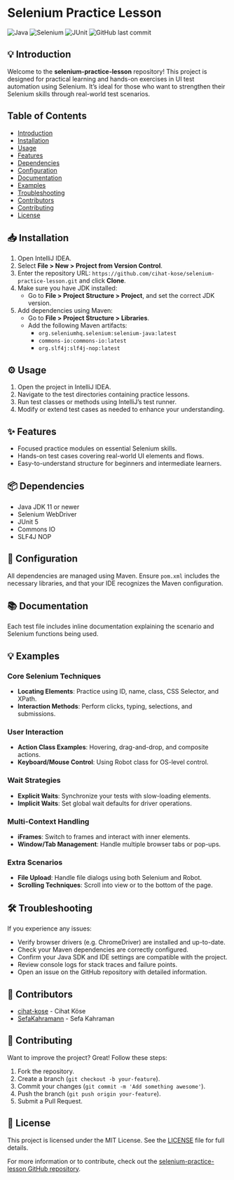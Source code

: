# Selenium Practice Lesson

![Java](https://img.shields.io/badge/Java-ED8B00?style=for-the-badge&logo=java&logoColor=white)
![Selenium](https://img.shields.io/badge/Selenium-43B02A?style=for-the-badge&logo=selenium&logoColor=white)
![JUnit](https://img.shields.io/badge/JUnit-25A162?style=for-the-badge&logo=junit5&logoColor=white)
![GitHub last commit](https://img.shields.io/github/last-commit/cihat-kose/selenium-practice-lesson?style=for-the-badge)

## 💡 Introduction
Welcome to the **selenium-practice-lesson** repository! This project is designed for practical learning and hands-on exercises in UI test automation using Selenium. It’s ideal for those who want to strengthen their Selenium skills through real-world test scenarios.

## Table of Contents
- [Introduction](#-introduction)
- [Installation](#-installation)
- [Usage](#-usage)
- [Features](#-features)
- [Dependencies](#-dependencies)
- [Configuration](#-configuration)
- [Documentation](#-documentation)
- [Examples](#-examples)
- [Troubleshooting](#-troubleshooting)
- [Contributors](#-contributors)
- [Contributing](#-contributing)
- [License](#-license)

## 📥 Installation
1. Open IntelliJ IDEA.
2. Select **File > New > Project from Version Control**.
3. Enter the repository URL: `https://github.com/cihat-kose/selenium-practice-lesson.git` and click **Clone**.
4. Make sure you have JDK installed:
   - Go to **File > Project Structure > Project**, and set the correct JDK version.
5. Add dependencies using Maven:
   - Go to **File > Project Structure > Libraries**.
   - Add the following Maven artifacts:
     - `org.seleniumhq.selenium:selenium-java:latest`
     - `commons-io:commons-io:latest`
     - `org.slf4j:slf4j-nop:latest`

## ⚙️ Usage
1. Open the project in IntelliJ IDEA.
2. Navigate to the test directories containing practice lessons.
3. Run test classes or methods using IntelliJ’s test runner.
4. Modify or extend test cases as needed to enhance your understanding.

## ✨ Features
- Focused practice modules on essential Selenium skills.
- Hands-on test cases covering real-world UI elements and flows.
- Easy-to-understand structure for beginners and intermediate learners.

## 📦 Dependencies
- Java JDK 11 or newer
- Selenium WebDriver
- JUnit 5
- Commons IO
- SLF4J NOP

## 🔧 Configuration
All dependencies are managed using Maven. Ensure `pom.xml` includes the necessary libraries, and that your IDE recognizes the Maven configuration.

## 📚 Documentation
Each test file includes inline documentation explaining the scenario and Selenium functions being used.

## 💡 Examples

### Core Selenium Techniques
- **Locating Elements**: Practice using ID, name, class, CSS Selector, and XPath.
- **Interaction Methods**: Perform clicks, typing, selections, and submissions.

### User Interaction
- **Action Class Examples**: Hovering, drag-and-drop, and composite actions.
- **Keyboard/Mouse Control**: Using Robot class for OS-level control.

### Wait Strategies
- **Explicit Waits**: Synchronize your tests with slow-loading elements.
- **Implicit Waits**: Set global wait defaults for driver operations.

### Multi-Context Handling
- **iFrames**: Switch to frames and interact with inner elements.
- **Window/Tab Management**: Handle multiple browser tabs or pop-ups.

### Extra Scenarios
- **File Upload**: Handle file dialogs using both Selenium and Robot.
- **Scrolling Techniques**: Scroll into view or to the bottom of the page.

## 🛠️ Troubleshooting
If you experience any issues:

- Verify browser drivers (e.g. ChromeDriver) are installed and up-to-date.
- Check your Maven dependencies are correctly configured.
- Confirm your Java SDK and IDE settings are compatible with the project.
- Review console logs for stack traces and failure points.
- Open an issue on the GitHub repository with detailed information.

## 👥 Contributors
- [cihat-kose](https://github.com/cihat-kose) - Cihat Köse  
- [SefaKahramann](https://github.com/SefaKahramann) - Sefa Kahraman

## 🤝 Contributing
Want to improve the project? Great! Follow these steps:
1. Fork the repository.
2. Create a branch (`git checkout -b your-feature`).
3. Commit your changes (`git commit -m 'Add something awesome'`).
4. Push the branch (`git push origin your-feature`).
5. Submit a Pull Request.

## 📜 License
This project is licensed under the MIT License. See the [LICENSE](LICENSE) file for full details.

For more information or to contribute, check out the [selenium-practice-lesson GitHub repository](https://github.com/cihat-kose/selenium-practice-lesson).
